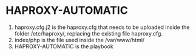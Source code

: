 # HAPROXY-AUTOMATIC

1) haproxy.cfg.j2 is the haproxy.cfg that needs to be uploaded inside the folder /etc/haproxy/, replacing the existing file haproxy.cfg.
2) index/php is the file used inside the /var/www/html/
3) HAPROXY-AUTOMATIC is the playbook
